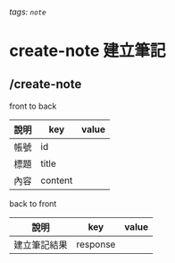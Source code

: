 ###### tags: `note`
# create-note 建立筆記
## /create-note
front to back

| 說明 | key     | value |
| ---- | ------- | ----- |
| 帳號 | id      |       |
| 標題 | title   |       |
| 內容 | content |       |



back to front

| 說明         | key     | value |
| ------------ | ------- | ----- |
| 建立筆記結果 | response |       |